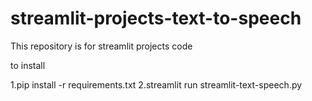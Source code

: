 # streamlit-projects-text-to-speech
This repository is for streamlit projects code

to install 

1.pip install -r requirements.txt
2.streamlit run streamlit-text-speech.py